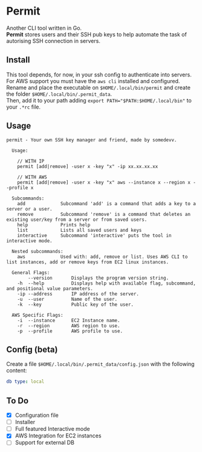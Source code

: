 # Permit

Another CLI tool written in Go.  \
**Permit** stores users and their SSH pub keys to help automate the task of autorising SSH connection in servers.

## Install

This tool depends, for now, in your ssh config to authenticate into servers. For AWS support you must have the ```aws cli``` installed and configured. \
Rename and place the executable on ```$HOME/.local/bin/permit``` and create the folder ```$HOME/.local/bin/.permit_data```. \
Then, add it to your path adding ```export PATH="$PATH:$HOME/.local/bin"``` to your ```.*rc``` file.

## Usage

``` text
permit - Your own SSH key manager and friend, made by somedevv.

  Usage:

    // WITH IP
    permit [add|remove] -user x -key "x" -ip xx.xx.xx.xx

    // WITH AWS
    permit [add|remove] -user x -key "x" aws --instance x --region x --profile x

  Subcommands:
    add             Subcommand 'add' is a command that adds a key to a server or a user.
    remove          Subcommand 'remove' is a command that deletes an existing user/key from a server or from saved users.
    help            Prints help
    list            Lists all saved users and keys
    interactive     Subcommand 'interactive' puts the tool in interactive mode.

  Nested subcommands:
    aws             Used with: add, remove or list. Uses AWS CLI to list instances, add or remove keys from EC2 linux instances.
  
  General Flags:
        --version       Displays the program version string.
    -h  --help          Displays help with available flag, subcommand, and positional value parameters.
    -ip --address       IP address of the server.
    -u  --user          Name of the user.
    -k  --key           Public key of the user.

  AWS Specific Flags:
    -i  --instance      EC2 Instance name.
    -r  --region        AWS region to use.
    -p  --profile       AWS profile to use.
```

## Config (beta)

Create a file ```$HOME/.local/bin/.permit_data/config.json``` with the following content:

``` yaml
db type: local
```

## To Do

- [x] Configuration file
- [ ] Installer
- [ ] Full featured Interactive mode
- [x] AWS Integration for EC2 instances
- [ ] Support for external DB
